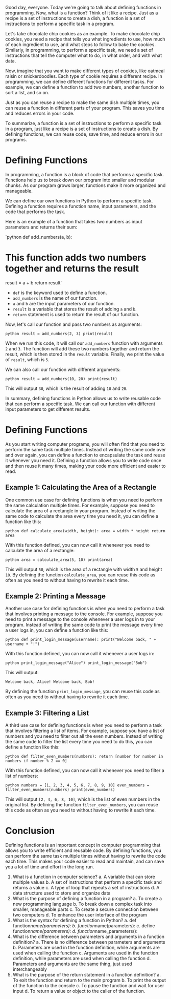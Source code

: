 Good day, everyone. Today we're going to talk about defining functions in programming. Now, what is a function? Think of it like a recipe. Just as a recipe is a set of instructions to create a dish, a function is a set of instructions to perform a specific task in a program.


Let's take chocolate chip cookies as an example. To make chocolate chip cookies, you need a recipe that tells you what ingredients to use, how much of each ingredient to use, and what steps to follow to bake the cookies. Similarly, in programming, to perform a specific task, we need a set of instructions that tell the computer what to do, in what order, and with what data.


Now, imagine that you want to make different types of cookies, like oatmeal raisin or snickerdoodles. Each type of cookie requires a different recipe. In programming, we can define different functions for different tasks. For example, we can define a function to add two numbers, another function to sort a list, and so on.


Just as you can reuse a recipe to make the same dish multiple times, you can reuse a function in different parts of your program. This saves you time and reduces errors in your code.


To summarize, a function is a set of instructions to perform a specific task in a program, just like a recipe is a set of instructions to create a dish. By defining functions, we can reuse code, save time, and reduce errors in our programs.


Defining Functions
==================


In programming, a function is a block of code that performs a specific task. Functions help us to break down our program into smaller and modular chunks. As our program grows larger, functions make it more organized and manageable. 


We can define our own functions in Python to perform a specific task. Defining a function requires a function name, input parameters, and the code that performs the task. 


Here is an example of a function that takes two numbers as input parameters and returns their sum:


`python
def add_numbers(a, b):
 # This function adds two numbers together and returns the result
 result = a + b
 return result`


* `def` is the keyword used to define a function.
* `add_numbers` is the name of our function.
* `a` and `b` are the input parameters of our function.
* `result` is a variable that stores the result of adding `a` and `b`.
* `return` statement is used to return the result of our function.


Now, let's call our function and pass two numbers as arguments:


`python
result = add_numbers(2, 3)
print(result)`


When we run this code, it will call our `add_numbers` function with arguments `2` and `3`. The function will add these two numbers together and return the result, which is then stored in the `result` variable. Finally, we print the value of `result`, which is `5`.


We can also call our function with different arguments:


`python
result = add_numbers(10, 20)
print(result)`


This will output `30`, which is the result of adding `10` and `20`.


In summary, defining functions in Python allows us to write reusable code that can perform a specific task. We can call our function with different input parameters to get different results.


Defining Functions
==================


As you start writing computer programs, you will often find that you need to perform the same task multiple times. Instead of writing the same code over and over again, you can define a function to encapsulate the task and reuse it whenever you need it. Defining a function allows you to write code once and then reuse it many times, making your code more efficient and easier to read.


Example 1: Calculating the Area of a Rectangle
----------------------------------------------


One common use case for defining functions is when you need to perform the same calculation multiple times. For example, suppose you need to calculate the area of a rectangle in your program. Instead of writing the same code to calculate the area every time you need it, you can define a function like this:


`python
def calculate_area(width, height):
 area = width * height
 return area`


With this function defined, you can now call it whenever you need to calculate the area of a rectangle:


`python
area = calculate_area(5, 10)
print(area)`


This will output `50`, which is the area of a rectangle with width `5` and height `10`. By defining the function `calculate_area`, you can reuse this code as often as you need to without having to rewrite it each time.


Example 2: Printing a Message
-----------------------------


Another use case for defining functions is when you need to perform a task that involves printing a message to the console. For example, suppose you need to print a message to the console whenever a user logs in to your program. Instead of writing the same code to print the message every time a user logs in, you can define a function like this:


`python
def print_login_message(username):
 print("Welcome back, " + username + "!")`


With this function defined, you can now call it whenever a user logs in:


`python
print_login_message("Alice")
print_login_message("Bob")`


This will output:


`Welcome back, Alice!
Welcome back, Bob!`


By defining the function `print_login_message`, you can reuse this code as often as you need to without having to rewrite it each time.


Example 3: Filtering a List
---------------------------


A third use case for defining functions is when you need to perform a task that involves filtering a list of items. For example, suppose you have a list of numbers and you need to filter out all the even numbers. Instead of writing the same code to filter the list every time you need to do this, you can define a function like this:


`python
def filter_even_numbers(numbers):
 return [number for number in numbers if number % 2 == 0]`


With this function defined, you can now call it whenever you need to filter a list of numbers:


`python
numbers = [1, 2, 3, 4, 5, 6, 7, 8, 9, 10]
even_numbers = filter_even_numbers(numbers)
print(even_numbers)`


This will output `[2, 4, 6, 8, 10]`, which is the list of even numbers in the original list. By defining the function `filter_even_numbers`, you can reuse this code as often as you need to without having to rewrite it each time.


Conclusion
==========


Defining functions is an important concept in computer programming that allows you to write efficient and reusable code. By defining functions, you can perform the same task multiple times without having to rewrite the code each time. This makes your code easier to read and maintain, and can save you a lot of time and effort in the long run.


1. What is a function in computer science?
a. A variable that can store multiple values
b. A set of instructions that perform a specific task and returns a value 
c. A type of loop that repeats a set of instructions 
d. A data structure used to store and organize data
2. What is the purpose of defining a function in a program?
a. To create a new programming language 
b. To break down a complex task into smaller, manageable parts 
c. To create a secure connection between two computers 
d. To enhance the user interface of the program
3. What is the syntax for defining a function in Python?
a. def function*name(parameters):
b. function*name(parameters):
c. define function*name(parameters):
d. function*name\_parameters():
4. What is the difference between parameters and arguments in a function definition?
a. There is no difference between parameters and arguments
b. Parameters are used in the function definition, while arguments are used when calling the function 
c. Arguments are used in the function definition, while parameters are used when calling the function 
d. Parameters and arguments are the same thing, just used interchangeably
5. What is the purpose of the return statement in a function definition?
a. To exit the function and return to the main program 
b. To print the output of the function to the console 
c. To pause the function and wait for user input 
d. To return a value or object to the caller of the function.


